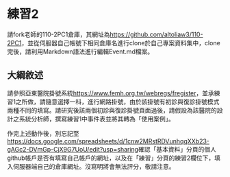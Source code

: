 # 練習2
請fork老師的110-2PC1倉庫，其網址為<https://github.com/altoliaw3/110-2PC1>，並從伺服器自己帳號下相同倉庫名進行clone於自己專案資料集中，clone完後，請利用Markdown語法進行編輯Event.md檔案。

## 大綱敘述
請參照亞東醫院掛號系統<https://www.femh.org.tw/webregs/fregister>，並承練習1之所做，請隨意選擇一科，進行網路掛號，由於該掛號有初診與復診掛號模式兩種不同的填寫。請研究後該兩個初診與復診掛號頁面過後，請假設為該醫院的設計之系統分析師，撰寫練習1中事件表並將其轉為「使用案例」。

作完上述動作後，別忘記至<https://docs.google.com/spreadsheets/d/1cnw2MRstRDVunhqqXXb23-gAGc2-DVmGp-CjX9G7UoU/edit?usp=sharing>確認「基本資料」分頁的個人github帳戶是否有填寫自己帳戶的網址，以及在「練習」分頁的練習2欄位下，填入伺服器端自己的倉庫網址。沒寫明將會無法評分，敬請注意。